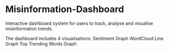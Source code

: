 # Misinformation-Dashboard

Interactive dashboard system for users to track, analyse and visualise misinformation trends.

The dashboard includes 4 visualisations:
Sentiment Graph
WordCloud
Line Graph
Top Trending Words Graph
